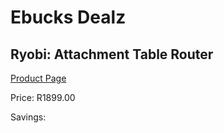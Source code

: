 
# Ebucks Dealz
## Ryobi: Attachment Table Router
[Product Page](https://www.ebucks.com/web/shop/productSelected.do?prodId=315090508&catId=717342768)

Price: R1899.00

Savings: 


	